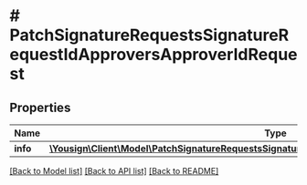 # # PatchSignatureRequestsSignatureRequestIdApproversApproverIdRequest

## Properties

Name | Type | Description | Notes
------------ | ------------- | ------------- | -------------
**info** | [**\Yousign\Client\Model\PatchSignatureRequestsSignatureRequestIdApproversApproverIdRequestInfo**](PatchSignatureRequestsSignatureRequestIdApproversApproverIdRequestInfo.md) |  | [optional]

[[Back to Model list]](../../README.md#models) [[Back to API list]](../../README.md#endpoints) [[Back to README]](../../README.md)
